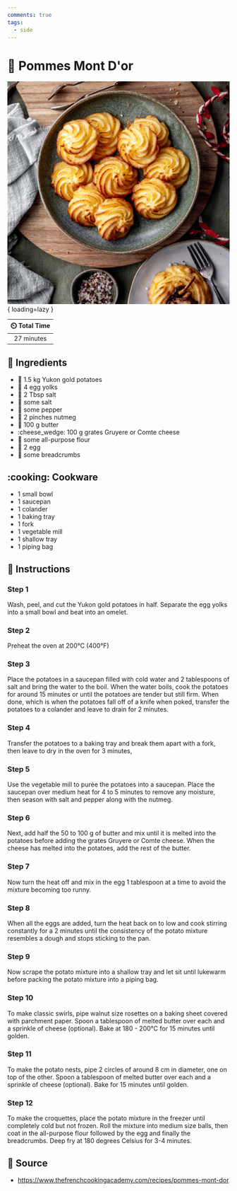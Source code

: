 ```yaml
---
comments: true
tags:
  - side
---
```

# :potato: Pommes Mont D'or

![Pommes Mont D'or](../assets/images/pommes-mont-d'or.jpg){ loading=lazy }

| :timer_clock: Total Time |
|:-----------------------: |
| 27 minutes |

## :salt: Ingredients

- :potato: 1.5 kg Yukon gold potatoes
- :egg: 4 egg yolks
- :salt: 2 Tbsp salt
- :salt: some salt
- :salt: some pepper
- :chestnut: 2 pinches nutmeg
- :butter: 100 g butter
- :cheese_wedge: 100 g grates Gruyere or Comte cheese
- :ear_of_rice: some all-purpose flour
- :egg: 2 egg
- :bread: some breadcrumbs

## :cooking: Cookware

- 1 small bowl
- 1 saucepan
- 1 colander
- 1 baking tray
- 1 fork
- 1 vegetable mill
- 1 shallow tray
- 1 piping bag

## :pencil: Instructions

### Step 1

Wash, peel, and cut the Yukon gold potatoes in half. Separate the egg yolks into a small bowl and beat into an omelet.

### Step 2

Preheat the oven at 200°C (400°F)

### Step 3

Place the potatoes in a saucepan filled with cold water and 2 tablespoons of salt and bring the water to the boil. When
the water boils, cook the potatoes for around 15 minutes or until the potatoes are tender but still firm. When done,
which is when the potatoes fall off of a knife when poked, transfer the potatoes to a colander and leave to drain for 2
minutes.

### Step 4

Transfer the potatoes to a baking tray and break them apart with a fork, then leave to dry in the oven for 3 minutes,

### Step 5

Use the vegetable mill to purée the potatoes into a saucepan. Place the saucepan over medium heat for 4 to 5 minutes to
remove any moisture, then season with salt and pepper along with the nutmeg.

### Step 6

Next, add half the 50 to 100 g of butter and mix until it is melted into the potatoes before adding the grates Gruyere
or Comte cheese. When the cheese has melted into the potatoes, add the rest of the butter.

### Step 7

Now turn the heat off and mix in the egg 1 tablespoon at a time to avoid the mixture becoming too runny.

### Step 8

When all the eggs are added, turn the heat back on to low and cook stirring constantly for a 2 minutes until the
consistency of the potato mixture resembles a dough and stops sticking to the pan.

### Step 9

Now scrape the potato mixture into a shallow tray and let sit until lukewarm before packing the potato mixture into a
piping bag.

### Step 10

To make classic swirls, pipe walnut size rosettes on a baking sheet covered with parchment paper. Spoon a tablespoon of
melted butter over each and a sprinkle of cheese (optional). Bake at 180 - 200°C  for 15 minutes until golden.

### Step 11

To make the potato nests, pipe 2 circles of around 8 cm in diameter, one on top of the other. Spoon a tablespoon of
melted butter over each and a sprinkle of cheese (optional). Bake for 15 minutes until golden.

### Step 12

To make the croquettes, place the potato mixture in the freezer until completely cold but not frozen. Roll the mixture
into medium size balls, then coat in the all-purpose flour followed by the egg and finally the breadcrumbs. Deep fry at
180 degrees Celsius for 3-4 minutes.

## :link: Source

- <https://www.thefrenchcookingacademy.com/recipes/pommes-mont-dor>
